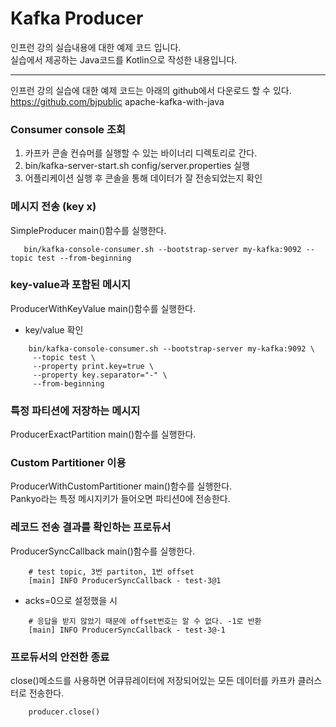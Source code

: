 # Kafka Producer
인프런 강의 실습내용에 대한 예제 코드 입니다.  
실습에서 제공하는 Java코드를 Kotlin으로 작성한 내용입니다.

---
인프런 강의 실습에 대한 예제 코드는 아래의 github에서 다운로드 할 수 있다.  
https://github.com/bjpublic apache-kafka-with-java

### Consumer console 조회
1. 카프카 콘솔 컨슈머를 실행할 수 있는 바이너리 디렉토리로 간다.
2. bin/kafka-server-start.sh config/server.properties 실행
3. 어플리케이션 실행 후 콘솔을 통해 데이터가 잘 전송되었는지 확인

### 메시지 전송 (key x)
SimpleProducer main()함수를 실행한다.
~~~ 
   bin/kafka-console-consumer.sh --bootstrap-server my-kafka:9092 --topic test --from-beginning 
~~~

### key-value과 포함된 메시지 
ProducerWithKeyValue main()함수를 실행한다.
- key/value 확인
~~~ 
    bin/kafka-console-consumer.sh --bootstrap-server my-kafka:9092 \
     --topic test \
     --property print.key=true \
     --property key.separator="-" \
     --from-beginning 
 ~~~

### 특정 파티션에 저장하는 메시지
ProducerExactPartition main()함수를 실행한다.

### Custom Partitioner 이용
ProducerWithCustomPartitioner main()함수를 실행한다.  
Pankyo라는 특정 메시지키가 들어오면 파티션0에 전송한다.

### 레코드 전송 결과를 확인하는 프로듀서
ProducerSyncCallback main()함수를 실행한다.
~~~
    # test topic, 3번 partiton, 1번 offset
    [main] INFO ProducerSyncCallback - test-3@1
~~~
* acks=0으로 설정했을 시
~~~
    # 응답을 받지 않았기 때문에 offset번호는 알 수 없다. -1로 반환
    [main] INFO ProducerSyncCallback - test-3@-1
~~~

### 프로듀서의 안전한 종료
close()메소드를 사용하면 어큐뮤레이터에 저장되어있는 모든 데이터를 카프카 클러스터로 전송한다.
~~~
    producer.close()
~~~